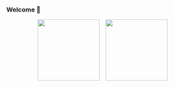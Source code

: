 ### Welcome 👋

<div align="center">
  <img src="https://github-readme-stats.vercel.app/api?username=guikarist&include_all_commits=true&disable_animations=true" height="162"/>
  &nbsp;&nbsp;
  <img src="https://github-readme-stats.vercel.app/api/top-langs?username=guikarist&locale=en&layout=compact&card_width=350" height="162"/>
</div>

<!--
**guikarist/guikarist** is a ✨ _special_ ✨ repository because its `README.md` (this file) appears on your GitHub profile.

Here are some ideas to get you started:

- 🔭 I’m currently working on ...
- 🌱 I’m currently learning ...
- 👯 I’m looking to collaborate on ...
- 🤔 I’m looking for help with ...
- 💬 Ask me about ...
- 📫 How to reach me: ...
- 😄 Pronouns: ...
- ⚡ Fun fact: ...
-->
